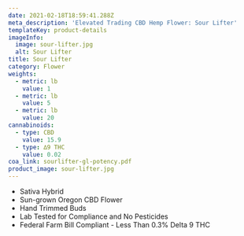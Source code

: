 ```yaml
---
date: 2021-02-18T18:59:41.288Z
meta_description: 'Elevated Trading CBD Hemp Flower: Sour Lifter'
templateKey: product-details
imageInfo:
  image: sour-lifter.jpg
  alt: Sour Lifter
title: Sour Lifter
category: Flower
weights:
  - metric: lb
    value: 1
  - metric: lb
    value: 5
  - metric: lb
    value: 20
cannabinoids:
  - type: CBD
    value: 15.9
  - type: ∆9 THC
    value: 0.02
coa_link: sourlifter-gl-potency.pdf
product_image: sour-lifter.jpg
---
```


- Sativa Hybrid
- Sun-grown Oregon CBD Flower
- Hand Trimmed Buds
- Lab Tested for Compliance and No Pesticides
- Federal Farm Bill Compliant - Less Than 0.3% Delta 9 THC
